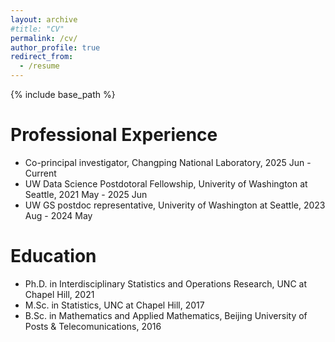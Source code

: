 ```yaml
---
layout: archive
#title: "CV"
permalink: /cv/
author_profile: true
redirect_from:
  - /resume
---
```


{% include base_path %}

Professional Experience
======
* Co-principal investigator, Changping National Laboratory, 2025 Jun - Current
* UW Data Science Postdotoral Fellowship, Univerity of Washington at Seattle, 2021 May - 2025 Jun
* UW GS postdoc representative, Univerity of Washington at Seattle, 2023 Aug - 2024 May


Education
======
* Ph.D. in Interdisciplinary Statistics and Operations Research, UNC at Chapel Hill, 2021
* M.Sc. in Statistics, UNC at Chapel Hill, 2017
* B.Sc. in Mathematics and Applied Mathematics, Beijing University of Posts & Telecomunications, 2016


<!--- -Work experience
======
* Summer 2015: Research Assistant
  * Github University
  * Duties included: Tagging issues
  * Supervisor: Professor Git

* Fall 2015: Research Assistant
  * Github University
  * Duties included: Merging pull requests
  * Supervisor: Professor Hub
  
Skills
======
* Skill 1
* Skill 2
  * Sub-skill 2.1
  * Sub-skill 2.2
  * Sub-skill 2.3
* Skill 3

Publications
======
  <ul>{% for post in site.publications %}
    {% include archive-single-cv.html %}
  {% endfor %}</ul>
  
Talks
======
  <ul>{% for post in site.talks %}
    {% include archive-single-talk-cv.html %}
  {% endfor %}</ul>
  
Teaching
======
  <ul>{% for post in site.teaching %}
    {% include archive-single-cv.html %}
  {% endfor %}</ul>
  
Service and leadership
======
* Currently signed in to 43 different slack teams
--->
